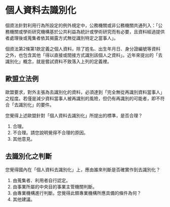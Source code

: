# 個人資料去識別化

個資法針對利用行為所設定的例外規定中，公務機關或非公務機關共通列入：「公務機關或學術研究機構基於公共利益為統計或學術研究而有必要，且資料經過提供者處理後或蒐集者依其揭露方式無從識別特定之當事人」。

個資法第2條第1款定義之個人資料，除了姓名、出生年月日、身分證編號等資料之外，也包含其他「得以直接或間接方式識別該個人之資料」。近年來提出的「去識別化」概念，就是嘗試資料不致落入上列的定義裡。

## 歐盟立法例 

歐盟要求，對外主張為去識別化的資料，必須達到「完全無從再識別資料當事人」之程度。若僅是減少資料當事人被再識別的風險，但仍有再識別的可能者，即不符合「去識別化」的要件。

您覺得上述歐盟針對「個人資料去識別化」所提出的標準，是否合理？

1. 合理。
2. 不合理。請您說明覺得不合理的原因。
3. 其他意見。

## 去識別化之判斷

您覺得國內在「個人資料去識別化」上，應由誰來判斷是否確實作到去識別化？

1. 由蒐集者、利用者自行認定。
2. 由事業所屬的中央目的事業主管機關判斷。
3. 由專業機構進行判斷。您覺得此類專業機構所應具備的條件為何？
4. 其他建議。

